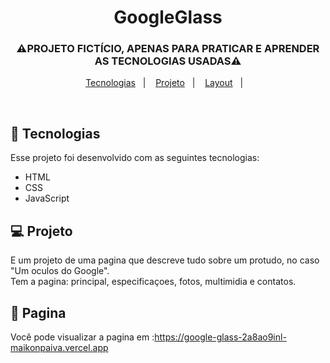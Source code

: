 <h1 align="center"> GoogleGlass </h1>
<h3 align="center"> ⚠️PROJETO FICTÍCIO, APENAS PARA PRATICAR E APRENDER AS TECNOLOGIAS USADAS⚠️ </h3>

<p align="center">
  <a href="#-tecnologias">Tecnologias</a>&nbsp;&nbsp;&nbsp;|&nbsp;&nbsp;&nbsp;
  <a href="#-projeto">Projeto</a>&nbsp;&nbsp;&nbsp;|&nbsp;&nbsp;&nbsp;
  <a href="#-layout">Layout</a>&nbsp;&nbsp;&nbsp;|&nbsp;&nbsp;&nbsp;
</p>
<br>

## 🚀 Tecnologias

Esse projeto foi desenvolvido com as seguintes tecnologias:

- HTML
- CSS
- JavaScript

## 💻 Projeto

E um projeto de uma pagina que descreve tudo sobre um protudo, no caso "Um oculos do Google".<br>
Tem a pagina: principal, especificaçoes, fotos, multimidia e contatos.

## 🔖 Pagina

Você pode visualizar a pagina em :https://google-glass-2a8ao9inl-maikonpaiva.vercel.app
